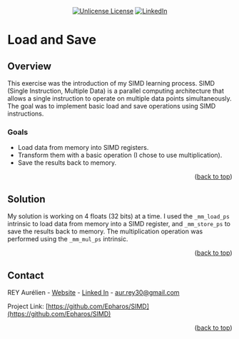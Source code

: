 ﻿<a id="readme-top"></a>

<div align="center">

[![Unlicense License][license-shield]][license-url]
[![LinkedIn][linkedin-shield]][linkedin-url]

</div>

# Load and Save

## Overview

This exercise was the introduction of my SIMD learning process. SIMD (Single Instruction, Multiple Data) is a parallel computing architecture that allows a single instruction to operate on multiple data points simultaneously. The goal was to implement basic load and save operations using SIMD instructions.

### Goals

- Load data from memory into SIMD registers.
- Transform them with a basic operation (I chose to use multiplication).
- Save the results back to memory.

<p align="right">(<a href="#readme-top">back to top</a>)</p>

## Solution

My solution is working on 4 floats (32 bits) at a time. I used the `_mm_load_ps` intrinsic to load data from memory into a SIMD register, and `_mm_store_ps` to save the results back to memory. The multiplication operation was performed using the `_mm_mul_ps` intrinsic.

<p align="right">(<a href="#readme-top">back to top</a>)</p>

## Contact

REY Aurélien - [Website](http://www.epharos.fr/) - [Linked In][linkedin-url] - aur.rey30@gmail.com

Project Link: [https://github.com/Epharos/SIMD](https://github.com/Epharos/SIMD)

<p align="right">(<a href="#readme-top">back to top</a>)</p>

[license-shield]: https://img.shields.io/github/license/othneildrew/Best-README-Template.svg?style=for-the-badge
[license-url]: https://github.com/Epharos/SIMD/blob/master/LICENSE.txt
[linkedin-shield]: https://img.shields.io/badge/-LinkedIn-black.svg?style=for-the-badge&logo=linkedin&color=0a66c2
[linkedin-url]: https://www.linkedin.com/in/aur%C3%A9lien-rey-b06039145/